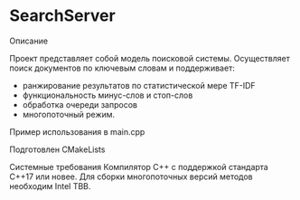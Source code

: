 # SearchServer
Описание

Проект представляет собой модель поисковой системы. Осуществляет поиск документов по ключевым словам и поддерживает:
- ранжирование результатов по статистической мере TF-IDF
- функциональность минус-слов и стоп-слов
- обработка очереди запросов
- многопоточный режим.

Пример использования в main.cpp

Подготовлен CMakeLists

Системные требования
Компилятор С++ с поддержкой стандарта C++17 или новее.
Для сборки многопоточных версий методов необходим Intel TBB.
